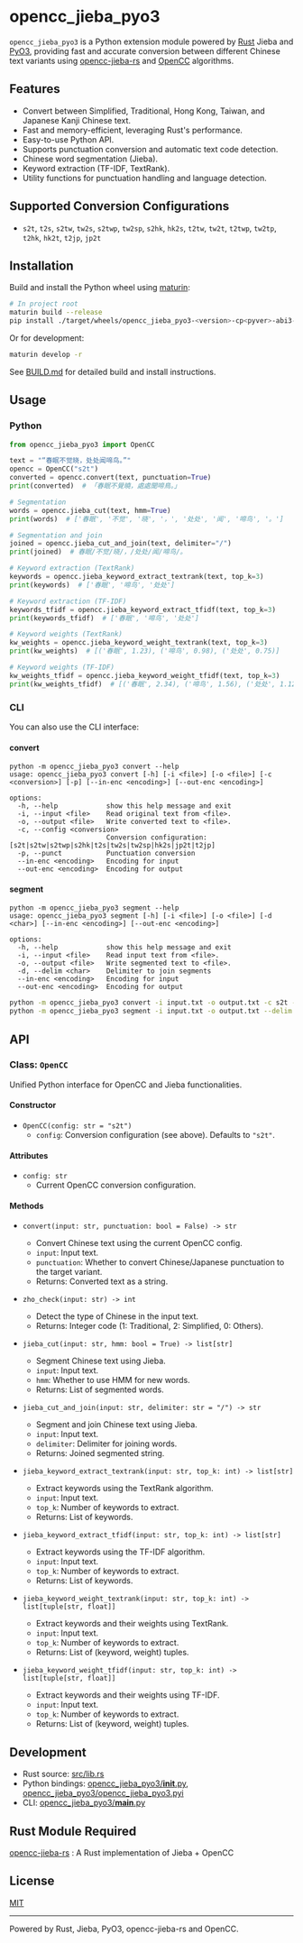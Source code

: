 # opencc_jieba_pyo3

`opencc_jieba_pyo3` is a Python extension module powered by [Rust](https://www.rust-lang.org/) Jieba and [PyO3](https://pyo3.rs/), providing fast and accurate conversion between different Chinese text variants using [opencc-jieba-rs](https://github.com/laisuk/opencc-jieba-rs) and [OpenCC](https://github.com/BYVoid/OpenCC) algorithms.

## Features

- Convert between Simplified, Traditional, Hong Kong, Taiwan, and Japanese Kanji Chinese text.
- Fast and memory-efficient, leveraging Rust's performance.
- Easy-to-use Python API.
- Supports punctuation conversion and automatic text code detection.
- Chinese word segmentation (Jieba).
- Keyword extraction (TF-IDF, TextRank).
- Utility functions for punctuation handling and language detection.

## Supported Conversion Configurations

- `s2t`, `t2s`, `s2tw`, `tw2s`, `s2twp`, `tw2sp`, `s2hk`, `hk2s`, `t2tw`, `tw2t`, `t2twp`, `tw2tp`, `t2hk`, `hk2t`, `t2jp`, `jp2t`

## Installation

Build and install the Python wheel using [maturin](https://github.com/PyO3/maturin):

```sh
# In project root
maturin build --release
pip install ./target/wheels/opencc_jieba_pyo3-<version>-cp<pyver>-abi3-<platform>.whl
```

Or for development:

```sh
maturin develop -r
```

See [BUILD.md](BUILD.md) for detailed build and install instructions.

## Usage

### Python

```python
from opencc_jieba_pyo3 import OpenCC

text = "“春眠不觉晓，处处闻啼鸟。”"
opencc = OpenCC("s2t")
converted = opencc.convert(text, punctuation=True)
print(converted)  # 「春眠不覺曉，處處聞啼鳥。」

# Segmentation
words = opencc.jieba_cut(text, hmm=True)
print(words)  # ['春眠', '不觉', '晓', '，', '处处', '闻', '啼鸟', '。']

# Segmentation and join
joined = opencc.jieba_cut_and_join(text, delimiter="/")
print(joined)  # 春眠/不觉/晓/，/处处/闻/啼鸟/。

# Keyword extraction (TextRank)
keywords = opencc.jieba_keyword_extract_textrank(text, top_k=3)
print(keywords)  # ['春眠', '啼鸟', '处处']

# Keyword extraction (TF-IDF)
keywords_tfidf = opencc.jieba_keyword_extract_tfidf(text, top_k=3)
print(keywords_tfidf)  # ['春眠', '啼鸟', '处处']

# Keyword weights (TextRank)
kw_weights = opencc.jieba_keyword_weight_textrank(text, top_k=3)
print(kw_weights)  # [('春眠', 1.23), ('啼鸟', 0.98), ('处处', 0.75)]

# Keyword weights (TF-IDF)
kw_weights_tfidf = opencc.jieba_keyword_weight_tfidf(text, top_k=3)
print(kw_weights_tfidf)  # [('春眠', 2.34), ('啼鸟', 1.56), ('处处', 1.12)]
```

### CLI

You can also use the CLI interface:

#### convert

```
python -m opencc_jieba_pyo3 convert --help
usage: opencc_jieba_pyo3 convert [-h] [-i <file>] [-o <file>] [-c <conversion>] [-p] [--in-enc <encoding>] [--out-enc <encoding>]

options:
  -h, --help            show this help message and exit
  -i, --input <file>    Read original text from <file>.
  -o, --output <file>   Write converted text to <file>.
  -c, --config <conversion>
                        Conversion configuration: [s2t|s2tw|s2twp|s2hk|t2s|tw2s|tw2sp|hk2s|jp2t|t2jp]
  -p, --punct           Punctuation conversion
  --in-enc <encoding>   Encoding for input
  --out-enc <encoding>  Encoding for output
```

#### segment

```
python -m opencc_jieba_pyo3 segment --help
usage: opencc_jieba_pyo3 segment [-h] [-i <file>] [-o <file>] [-d <char>] [--in-enc <encoding>] [--out-enc <encoding>]

options:
  -h, --help            show this help message and exit
  -i, --input <file>    Read input text from <file>.
  -o, --output <file>   Write segmented text to <file>.
  -d, --delim <char>    Delimiter to join segments
  --in-enc <encoding>   Encoding for input
  --out-enc <encoding>  Encoding for output
```

```sh
python -m opencc_jieba_pyo3 convert -i input.txt -o output.txt -c s2t --punct
python -m opencc_jieba_pyo3 segment -i input.txt -o output.txt --delim "/"
```

## API

### Class: `OpenCC`

Unified Python interface for OpenCC and Jieba functionalities.

#### Constructor

- `OpenCC(config: str = "s2t")`
    - `config`: Conversion configuration (see above). Defaults to `"s2t"`.

#### Attributes

- `config: str`
    - Current OpenCC conversion configuration.

#### Methods

- `convert(input: str, punctuation: bool = False) -> str`
    - Convert Chinese text using the current OpenCC config.
    - `input`: Input text.
    - `punctuation`: Whether to convert Chinese/Japanese punctuation to the target variant.
    - Returns: Converted text as a string.

- `zho_check(input: str) -> int`
    - Detect the type of Chinese in the input text.
    - Returns: Integer code (1: Traditional, 2: Simplified, 0: Others).

- `jieba_cut(input: str, hmm: bool = True) -> list[str]`
    - Segment Chinese text using Jieba.
    - `input`: Input text.
    - `hmm`: Whether to use HMM for new words.
    - Returns: List of segmented words.

- `jieba_cut_and_join(input: str, delimiter: str = "/") -> str`
    - Segment and join Chinese text using Jieba.
    - `input`: Input text.
    - `delimiter`: Delimiter for joining words.
    - Returns: Joined segmented string.

- `jieba_keyword_extract_textrank(input: str, top_k: int) -> list[str]`
    - Extract keywords using the TextRank algorithm.
    - `input`: Input text.
    - `top_k`: Number of keywords to extract.
    - Returns: List of keywords.

- `jieba_keyword_extract_tfidf(input: str, top_k: int) -> list[str]`
    - Extract keywords using the TF-IDF algorithm.
    - `input`: Input text.
    - `top_k`: Number of keywords to extract.
    - Returns: List of keywords.

- `jieba_keyword_weight_textrank(input: str, top_k: int) -> list[tuple[str, float]]`
    - Extract keywords and their weights using TextRank.
    - `input`: Input text.
    - `top_k`: Number of keywords to extract.
    - Returns: List of (keyword, weight) tuples.

- `jieba_keyword_weight_tfidf(input: str, top_k: int) -> list[tuple[str, float]]`
    - Extract keywords and their weights using TF-IDF.
    - `input`: Input text.
    - `top_k`: Number of keywords to extract.
    - Returns: List of (keyword, weight) tuples.

## Development

- Rust source: [src/lib.rs](src/lib.rs)
- Python bindings: [opencc_jieba_pyo3/__init__.py](opencc_jieba_pyo3/__init__.py), [opencc_jieba_pyo3/opencc_jieba_pyo3.pyi](opencc_jieba_pyo3/opencc_jieba_pyo3.pyi)
- CLI: [opencc_jieba_pyo3/__main__.py](opencc_jieba_pyo3/__main__.py)

## Rust Module Required

[opencc-jieba-rs](https://github.com/laisuk/opencc-jieba-rs) : A Rust implementation of Jieba + OpenCC

## License

[MIT](./LICENSE)

---

Powered by Rust, Jieba, PyO3, opencc-jieba-rs and OpenCC.